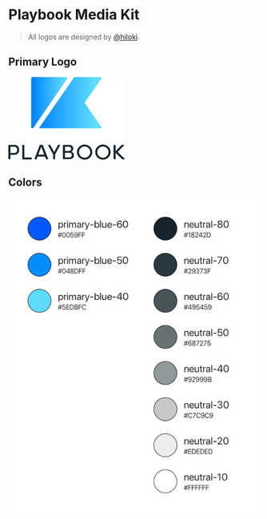 # Playbook Media Kit

> All logos are designed by [@hiloki](https://github.com/hiloki).

## Primary Logo

![Playbook Logo](logo/default.png)

## Colors

![Color Palette](color-palette.png)
